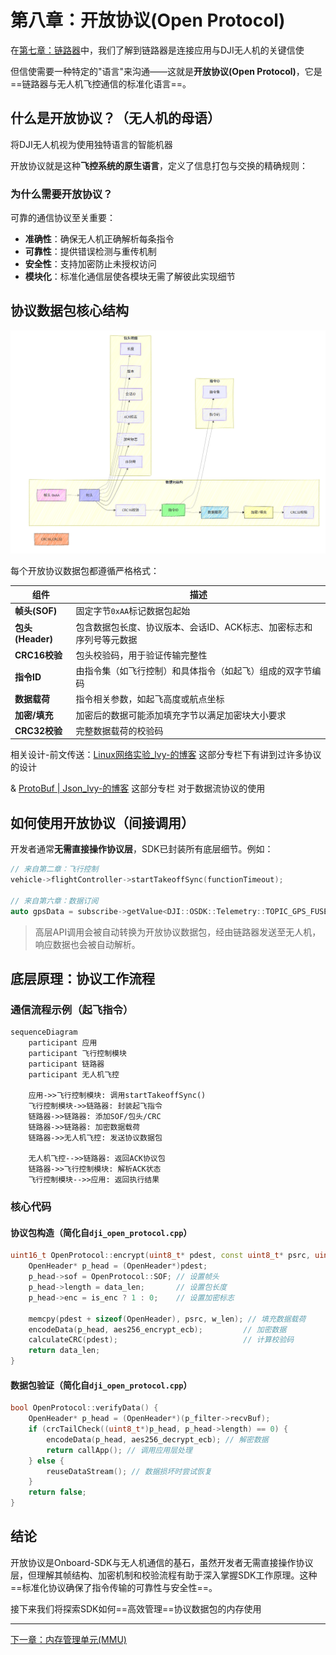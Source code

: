 # 第八章：开放协议(Open Protocol)

在[第七章：链路器](07_linker_.md)中，我们了解到链路器是连接应用与DJI无人机的关键信使

但信使需要一种特定的"语言"来沟通——这就是**开放协议(Open Protocol)**，它是==链路器与无人机飞控通信的标准化语言==。

## 什么是开放协议？（无人机的母语）

将DJI无人机视为使用独特语言的智能机器

开放协议就是这种**飞控系统的原生语言**，定义了信息打包与交换的精确规则：

### 为什么需要开放协议？

可靠的通信协议至关重要：
* **准确性**：确保无人机正确解析每条指令
* **可靠性**：提供错误检测与重传机制
* **安全性**：支持加密防止未授权访问
* **模块化**：标准化通信层使各模块无需了解彼此实现细节

## 协议数据包核心结构

![image-20251022145245299](image-20251022145245299.png)

每个开放协议数据包都遵循严格格式：

| 组件             | 描述                                                         |
| ---------------- | ------------------------------------------------------------ |
| **帧头(SOF)**    | 固定字节`0xAA`标记数据包起始                                 |
| **包头(Header)** | 包含数据包长度、协议版本、会话ID、ACK标志、加密标志和序列号等元数据 |
| **CRC16校验**    | 包头校验码，用于验证传输完整性                               |
| **指令ID**       | 由指令集（如飞行控制）和具体指令（如起飞）组成的双字节编码   |
| **数据载荷**     | 指令相关参数，如起飞高度或航点坐标                           |
| **加密/填充**    | 加密后的数据可能添加填充字节以满足加密块大小要求             |
| **CRC32校验**    | 完整数据载荷的校验码                                         |

相关设计-前文传送：[Linux网络实验_lvy-的博客](https://blog.csdn.net/2301_80171004/category_12766770.html?spm=1001.2014.3001.5482) 这部分专栏下有讲到过许多协议的设计

& [ProtoBuf | Json_lvy-的博客](https://blog.csdn.net/2301_80171004/category_12901088.html) 这部分专栏 对于数据流协议的使用

## 如何使用开放协议（间接调用）

开发者通常**无需直接操作协议层**，SDK已封装所有底层细节。例如：

```cpp
// 来自第二章：飞行控制
vehicle->flightController->startTakeoffSync(functionTimeout);

// 来自第六章：数据订阅
auto gpsData = subscribe->getValue<DJI::OSDK::Telemetry::TOPIC_GPS_FUSED>();
```

> 高层API调用会被自动转换为开放协议数据包，经由链路器发送至无人机，响应数据也会被自动解析。

## 底层原理：协议工作流程

### 通信流程示例（起飞指令）

```mermaid
sequenceDiagram
    participant 应用
    participant 飞行控制模块
    participant 链路器
    participant 无人机飞控

    应用->>飞行控制模块: 调用startTakeoffSync()
    飞行控制模块->>链路器: 封装起飞指令
    链路器->>链路器: 添加SOF/包头/CRC
    链路器->>链路器: 加密数据载荷
    链路器->>无人机飞控: 发送协议数据包
    
    无人机飞控-->>链路器: 返回ACK协议包
    链路器->>飞行控制模块: 解析ACK状态
    飞行控制模块-->>应用: 返回执行结果
```

### 核心代码

#### 协议包构造（简化自`dji_open_protocol.cpp`）

```cpp
uint16_t OpenProtocol::encrypt(uint8_t* pdest, const uint8_t* psrc, uint16_t w_len) {
    OpenHeader* p_head = (OpenHeader*)pdest;
    p_head->sof = OpenProtocol::SOF; // 设置帧头
    p_head->length = data_len;       // 设置包长度
    p_head->enc = is_enc ? 1 : 0;    // 设置加密标志
    
    memcpy(pdest + sizeof(OpenHeader), psrc, w_len); // 填充数据载荷
    encodeData(p_head, aes256_encrypt_ecb);         // 加密数据
    calculateCRC(pdest);                            // 计算校验码
    return data_len;
}
```

#### 数据包验证（简化自`dji_open_protocol.cpp`）

```cpp
bool OpenProtocol::verifyData() {
    OpenHeader* p_head = (OpenHeader*)(p_filter->recvBuf);
    if (crcTailCheck((uint8_t*)p_head, p_head->length) == 0) {
        encodeData(p_head, aes256_decrypt_ecb); // 解密数据
        return callApp(); // 调用应用层处理
    } else {
        reuseDataStream(); // 数据损坏时尝试恢复
    }
    return false;
}
```

## 结论

开放协议是Onboard-SDK与无人机通信的基石，虽然开发者无需直接操作协议层，但理解其帧结构、加密机制和校验流程有助于深入掌握SDK工作原理。这种==标准化协议确保了指令传输的可靠性与安全性==。

接下来我们将探索SDK如何==高效管理==协议数据包的内存使用

---
[下一章：内存管理单元(MMU)](09_memory_management_unit__mmu__.md)

